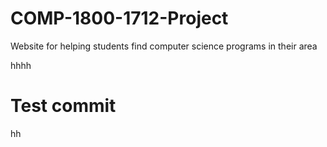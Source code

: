 # COMP-1800-1712-Project
Website for helping students find computer science programs in their area

hhhh


# Test commit

hh